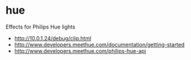 # hue

Effects for Philips Hue lights

* http://10.0.1.24/debug/clip.html
* http://www.developers.meethue.com/documentation/getting-started
* http://www.developers.meethue.com/philips-hue-api
